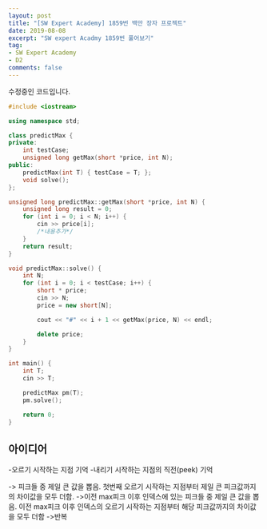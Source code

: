 ```yaml
---
layout: post
title: "[SW Expert Academy] 1859번 백만 장자 프로젝트"
date: 2019-08-08
excerpt: "SW expert Acadmy 1859번 풀어보기"
tag:
- SW Expert Academy
- D2
comments: false
---
```

수정중인 코드입니다.

```c++
#include <iostream>

using namespace std;

class predictMax {
private:
	int testCase;
	unsigned long getMax(short *price, int N);
public:
	predictMax(int T) { testCase = T; };
	void solve();
};

unsigned long predictMax::getMax(short *price, int N) {
	unsigned long result = 0;
	for (int i = 0; i < N; i++) {
		cin >> price[i];
		/*내용추가*/
	}
	return result;
}

void predictMax::solve() {
	int N;
	for (int i = 0; i < testCase; i++) {
		short * price;
		cin >> N;
		price = new short[N];

		cout << "#" << i + 1 << getMax(price, N) << endl;

		delete price;
	}
}

int main() {
	int T;
	cin >> T;

	predictMax pm(T);
	pm.solve();

	return 0;
}
```
## 아이디어
-오르기 시작하는 지점 기억
-내리기 시작하는 지점의 직전(peek) 기억

-> 피크들 중 제일 큰 값을 뽑음. 첫번째 오르기 시작하는 지점부터 제일 큰 피크값까지의 차이값을 모두 더함.
->이전 max피크 이후 인덱스에 있는 피크들 중 제일 큰 값을 뽑음. 이전 max피크 이후 인덱스의 오르기 시작하는 지점부터 해당 피크값까지의 차이값을 모두 더함
->반복
